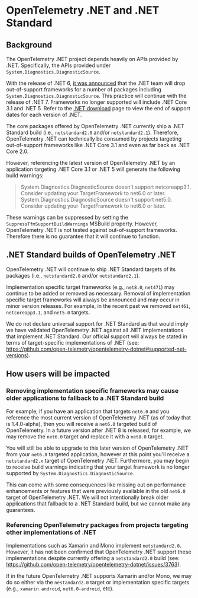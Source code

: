 # OpenTelemetry .NET and .NET Standard

## Background

The OpenTelemetry .NET project depends heavily on APIs provided by .NET.
Specifically, the APIs provided under `System.Diagnostics.DiagnosticSource`.

With the release of .NET 6, [it was announced](https://github.com/dotnet/announcements/issues/190)
that the .NET team will drop out-of-support frameworks for a number of packages
including `System.Diagnostics.DiagnosticSource`. This practice will continue
with the release of .NET 7. Frameworks no longer supported will include .NET
Core 3.1 and .NET 5. Refer to the [.NET download](https://dotnet.microsoft.com/download/dotnet)
page to view the end of support dates for each version of .NET.

The core packages offered by OpenTelemetry .NET currently ship a .NET
Standard build (i.e., `netstandard2.0` and/or `netstandard2.1`).
Therefore, OpenTelemetry .NET can technically be consumed by projects targeting
out-of-support frameworks like .NET Core 3.1 and even as far back as .NET Core 2.0.

However, referencing the latest version of OpenTelemetry .NET by an application
targeting .NET Core 3.1 or .NET 5 will generate the following build warnings:

> System.Diagnostics.DiagnosticSource doesn't support netcoreapp3.1. Consider updating your TargetFramework to net6.0 or later.
> System.Diagnostics.DiagnosticSource doesn't support net5.0. Consider updating your TargetFramework to net6.0 or later.

These warnings can be suppressed by setting the
`SuppressTfmSupportBuildWarnings` MSBuild property. However,
OpenTelemetry .NET is not tested against out-of-support frameworks. Therefore
there is no guarantee that it will continue to function.

## .NET Standard builds of OpenTelemetry .NET

OpenTelemetry .NET will continue to ship .NET Standard targets of its
packages (i.e., `netstandard2.0` and/or `netstandard2.1`).

Implementation specific target frameworks (e.g., `net8.0`, `net471`) may
continue to be added or removed as necessary. Removal of implementation
specific target frameworks will always be announced and may occur in minor
version releases. For example, in the recent past we removed `net461`,
`netcoreapp3.1`, and `net5.0` targets.

We do not declare universal support for .NET Standard as that would imply we have validated
OpenTelemetry .NET against all .NET implementations that implement .NET Standard.
Our official support will always be stated in terms of target-specific implementations of .NET
(see: https://github.com/open-telemetry/opentelemetry-dotnet#supported-net-versions).

## How users will be impacted

### Removing implementation specific frameworks may cause older applications to fallback to a .NET Standard build

For example, if you have an application that targets `net6.0` and you reference
the most current version of OpenTelemetry .NET (as of today that is
1.4.0-alpha), then you will receive a `net6.0` targeted build of OpenTelemetry.
In a future version after .NET 8 is released, for example, we may remove the
`net6.0` target and replace it with a `net8.0` target.

You will still be able to upgrade to this later version of OpenTelemetry .NET
from your `net6.0` targeted application, however at this point you'll receive
a `netstandard2.x` target of OpenTelemetry .NET. Furthermore, you may begin
to receive build warnings indicating that your target framework is no longer
supported by `System.Diagnostics.DiagnosticSource`.

This can come with some consequences like missing out on performance
enhancements or features that were previously available in the old `net6.0`
target of OpenTelemetry .NET. We will not intentionally break older
applications that fallback to a .NET Standard build, but we cannot make any
guarantees.

### Referencing OpenTelemetry packages from projects targeting other implementations of .NET

Implementations such as Xamarin and Mono implement `netstandard2.0`. However,
it has not been confirmed that OpenTelemetry .NET support these implementations
despite currently offering a `netstandard2.0` build
(see: https://github.com/open-telemetry/opentelemetry-dotnet/issues/3763). 

If in the future OpenTelemetry .NET supports Xamarin and/or Mono, we may do so either 
via the `nestandard2.0` target or implementation specific targets (e.g., `xamarin.android`,
`net6.0-android`, etc).
